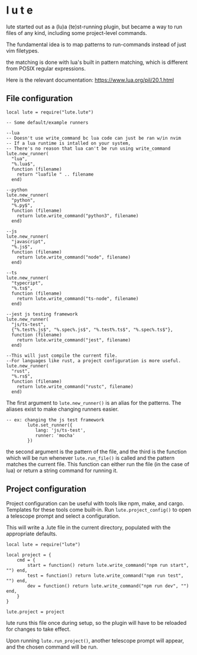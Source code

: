 # l u t e

lute started out as a (lu)a (te)st-running plugin,
but became a way to run files of any kind,
including some project-level commands.

The fundamental idea is to map patterns to run-commands
instead of just vim filetypes.

the matching is done with lua's built in pattern matching,
which is different from POSIX regular expressions.

Here is the relevant documentation:
https://www.lua.org/pil/20.1.html


## File configuration
```
local lute = require("lute.lute")

-- Some default/example runners

--lua
-- Doesn't use write_command bc lua code can just be ran w/in nvim
-- If a lua runtime is intalled on your system,
-- There's no reason that lua can't be run using write_command
lute.new_runner(
  "lua",
  "%.lua$",
  function (filename)
    return "luafile " .. filename
  end)

--python
lute.new_runner(
  "python",
  "%.py$",
  function (filename)
    return lute.write_command("python3", filename)
  end)

--js
lute.new_runner(
  "javascript",
  "%.js$",
  function (filename)
    return lute.write_command("node", filename)
  end)

--ts
lute.new_runner(
  "typecript",
  "%.ts$",
  function (filename)
    return lute.write_command("ts-node", filename)
  end)

--jest js testing framework
lute.new_runner(
  "js/ts-test",
  {"%.test%.js$", "%.spec%.js$", "%.test%.ts$", "%.spec%.ts$"},
  function (filename)
    return lute.write_command("jest", filename)
  end)

--This will just compile the current file.
--For languages like rust, a project configuration is more useful.
lute.new_runner(
  "rust",
  "%.rs$",
  function (filename)
    return lute.write_command("rustc", filename)
  end)
```
The first argument to ```lute.new_runner()``` is an alias for the patterns.
The aliases exist to make changing runners easier.
```
-- ex: changing the js test framework
        lute.set_runner({
           lang: 'js/ts-test',
           runner: 'mocha'
        })

```

the second argument is the pattern of the file, and the third is the function
which will be run whenever ```lute.run_file()``` is called and the pattern
matches the current file. This function can either run the file
(in the case of lua) or return a string command for running it.

## Project configuration

Project configuration can be useful with tools like npm, make, and cargo.
Templates for these tools come built-in. Run ```lute.project_config()```
to open a telescope prompt and select a configuration.

This will write a .lute file in the current directory, populated with the
appropriate defaults. 

```
local lute = require("lute")

local project = {
	cmd = {
		start = function() return lute.write_command("npm run start", "") end,
		test = function() return lute.write_command("npm run test", "") end,
		dev = function() return lute.write_command("npm run dev", "") end,
	}
}

lute.project = project

```
lute runs this file once during setup, so the plugin will have to be reloaded
for changes to take effect.

Upon running ```lute.run_project()```, another telescope prompt will appear,
and the chosen command will be run.
